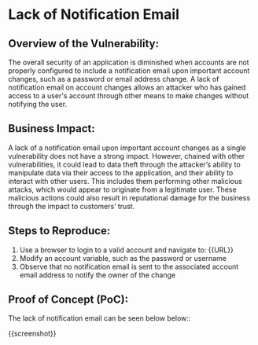 # Lack of Notification Email

## Overview of the Vulnerability:

The overall security of an application is diminished when accounts are not properly configured to include a notification email upon important account changes, such as a password or email address change. A lack of notification email on account changes allows an attacker who has gained access to a user's account through other means to make changes without notifying the user.

## Business Impact:

A lack of a notification email upon important account changes as a single vulnerability does not have a strong impact. However, chained with other vulnerabilities, it could lead to data theft through the attacker’s ability to manipulate data via their access to the application, and their ability to interact with other users. This includes them performing other malicious attacks, which would appear to originate from a legitimate user. These malicious actions could also result in reputational damage for the business through the impact to customers’ trust.

## Steps to Reproduce:

1. Use a browser to login to a valid account and navigate to: {{URL}}
1. Modify an account variable, such as the password or username
1. Observe that no notification email is sent to the associated account email address to notify the owner of the change

## Proof of Concept (PoC):

The lack of notification email can be seen below below::

{{screenshot}}
